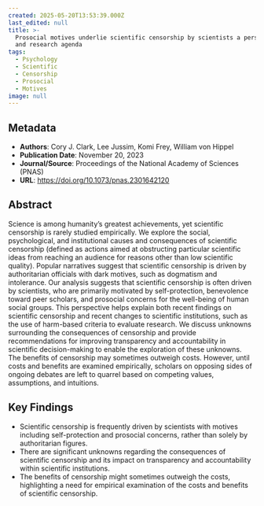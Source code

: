 ```yaml
---
created: 2025-05-20T13:53:39.000Z
last_edited: null
title: >-
  Prosocial motives underlie scientific censorship by scientists a perspective
  and research agenda
tags:
  - Psychology
  - Scientific
  - Censorship
  - Prosocial
  - Motives
image: null
---
```


## Metadata
- **Authors**: Cory J. Clark, Lee Jussim, Komi Frey, William von Hippel
- **Publication Date**: November 20, 2023
- **Journal/Source**: Proceedings of the National Academy of Sciences (PNAS)
- **URL**: https://doi.org/10.1073/pnas.2301642120

## Abstract
Science is among humanity’s greatest achievements, yet scientific censorship is rarely studied empirically. We explore the social, psychological, and institutional causes and consequences of scientific censorship (defined as actions aimed at obstructing particular scientific ideas from reaching an audience for reasons other than low scientific quality). Popular narratives suggest that scientific censorship is driven by authoritarian officials with dark motives, such as dogmatism and intolerance. Our analysis suggests that scientific censorship is often driven by scientists, who are primarily motivated by self-protection, benevolence toward peer scholars, and prosocial concerns for the well-being of human social groups. This perspective helps explain both recent findings on scientific censorship and recent changes to scientific institutions, such as the use of harm-based criteria to evaluate research. We discuss unknowns surrounding the consequences of censorship and provide recommendations for improving transparency and accountability in scientific decision-making to enable the exploration of these unknowns. The benefits of censorship may sometimes outweigh costs. However, until costs and benefits are examined empirically, scholars on opposing sides of ongoing debates are left to quarrel based on competing values, assumptions, and intuitions.

## Key Findings
- Scientific censorship is frequently driven by scientists with motives including self-protection and prosocial concerns, rather than solely by authoritarian figures.
- There are significant unknowns regarding the consequences of scientific censorship and its impact on transparency and accountability within scientific institutions.
- The benefits of censorship might sometimes outweigh the costs, highlighting a need for empirical examination of the costs and benefits of scientific censorship.
